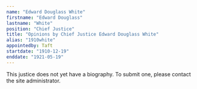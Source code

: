 ```yaml
---
name: "Edward Douglass White"
firstname: "Edward Douglass"
lastname: "White"
position: "Chief Justice"
title: "Opinions by Chief Justice Edward Douglass White"
alias: "1910white"
appointedby: Taft
startdate: "1910-12-19"
enddate: "1921-05-19"
---
```

This justice does not yet have a biography. To submit one, please contact the site administrator.
